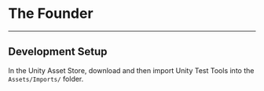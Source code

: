 # The Founder
-------------

## Development Setup

In the Unity Asset Store, download and then import Unity Test Tools into
the `Assets/Imports/` folder.